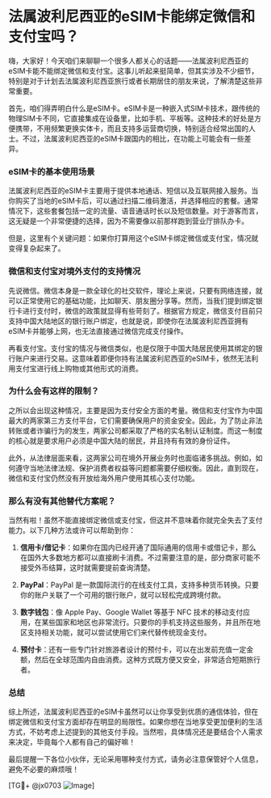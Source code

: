# 法属波利尼西亚的eSIM卡能绑定微信和支付宝吗？

嗨，大家好！今天咱们来聊聊一个很多人都关心的话题——法属波利尼西亚的eSIM卡能不能绑定微信和支付宝。这事儿听起来挺简单，但其实涉及不少细节，特别是对于计划去法属波利尼西亚旅行或者长期居住的朋友来说，了解清楚这些非常重要。

首先，咱们得弄明白什么是eSIM卡。eSIM卡是一种嵌入式SIM卡技术，跟传统的物理SIM卡不同，它直接集成在设备里，比如手机、平板等。这种技术的好处是方便携带，不用频繁更换实体卡，而且支持多运营商切换，特别适合经常出国的人士。不过，法属波利尼西亚的eSIM卡跟国内的相比，在功能上可能会有一些差异。

### eSIM卡的基本使用场景

法属波利尼西亚的eSIM卡主要用于提供本地通话、短信以及互联网接入服务。当你购买了当地的eSIM卡后，可以通过扫描二维码激活，并选择相应的套餐。通常情况下，这些套餐包括一定的流量、语音通话时长以及短信数量。对于游客而言，这无疑是一个非常便捷的选择，因为不需要像以前那样跑到营业厅排队办卡。

但是，这里有个关键问题：如果你打算用这个eSIM卡绑定微信或支付宝，情况就变得复杂起来了。

### 微信和支付宝对境外支付的支持情况

先说微信。微信本身是一款全球化的社交软件，理论上来说，只要有网络连接，就可以正常使用它的基础功能，比如聊天、朋友圈分享等。然而，当我们提到绑定银行卡进行支付时，微信的政策就显得有些苛刻了。根据官方规定，微信支付目前只支持中国大陆地区的银行账户绑定，也就是说，即使你在法属波利尼西亚拥有eSIM卡并能够上网，也无法直接通过微信完成支付操作。

再看支付宝。支付宝的情况与微信类似，也是仅限于中国大陆居民使用其绑定的银行账户来进行交易。这意味着即便你持有法属波利尼西亚的eSIM卡，依然无法利用支付宝进行线上购物或其他形式的消费。

### 为什么会有这样的限制？

之所以会出现这种情况，主要是因为支付安全方面的考量。微信和支付宝作为中国最大的两家第三方支付平台，它们需要确保用户的资金安全。因此，为了防止非法转账或者诈骗行为的发生，两家公司都采取了严格的实名制认证制度。而这一制度的核心就是要求用户必须是中国大陆的居民，并且持有有效的身份证件。

此外，从法律层面来看，这两家公司在境外开展业务时也面临诸多挑战。例如，如何遵守当地法律法规、保护消费者权益等问题都需要仔细权衡。因此，直到现在，微信和支付宝仍然没有开放给海外用户使用其核心支付功能。

### 那么有没有其他替代方案呢？

当然有啦！虽然不能直接绑定微信或支付宝，但这并不意味着你就完全失去了支付能力。以下几种方法或许可以帮助到你：

1. **信用卡/借记卡**：如果你在国内已经开通了国际通用的信用卡或借记卡，那么在国外大多数地方都可以直接刷卡消费。不过需要注意的是，部分商家可能不接受外币结算，这时就需要提前查询清楚。
   
2. **PayPal**：PayPal 是一款国际流行的在线支付工具，支持多种货币转换。只要你的账户关联了一个可用的银行账户，就可以轻松完成跨境付款。

3. **数字钱包**：像 Apple Pay、Google Wallet 等基于 NFC 技术的移动支付应用，在某些国家和地区也非常流行。只要你的手机支持这些服务，并且所在地区支持相关功能，就可以尝试使用它们来代替传统现金支付。

4. **预付卡**：还有一些专门针对旅游者设计的预付卡，可以在出发前充值一定金额，然后在全球范围内自由消费。这种方式既方便又安全，非常适合短期旅行者。

### 总结

综上所述，法属波利尼西亚的eSIM卡虽然可以让你享受到优质的通信体验，但在绑定微信和支付宝方面却存在明显的局限性。如果你想在当地享受更加便利的生活方式，不妨考虑上述提到的其他支付手段。当然啦，具体情况还是要结合个人需求来决定，毕竟每个人都有自己的偏好嘛！

最后提醒一下各位小伙伴，无论采用哪种支付方式，请务必注意保管好个人信息，避免不必要的麻烦哦！

[TG💪+ @jx0703 ![Image](https://github.com/user-attachments/assets/dbca1d08-cadb-493c-b0ec-ad6f7a83f270)]